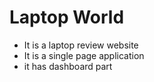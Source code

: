 
# Laptop World
* It is a laptop review website
* It is a single page application 
* it has dashboard part